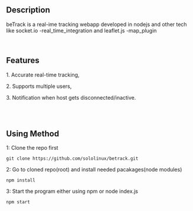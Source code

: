 
<br/>
<div>
  <h2>Description</h2>
  <p>beTrack is a real-ime tracking webapp developed in nodejs and other tech like socket.io -real_time_integration and leaflet.js -map_plugin
</p>
</div>
<br/>

<div id="intro">
  <h2>Features </h2>
  <p>1. Accurate real-time tracking,</p>
  <p>2. Supports multiple users,</p>
  <p>3. Notification when host gets disconnected/inactive.</p>
</div>

<br/><br/>

<div>
  <h2>Using Method</h2>
<p>1: Clone the repo first</p>
  
```
git clone https://github.com/sololinux/betrack.git
```
  
<p>2: Go to cloned repo(root) and install needed pacakages(node modules)</p>

```
npm install
```
  
 <p>3: Start the program either using npm or node index.js</p>
  
```
npm start
```
  
</div>
  

